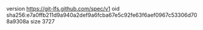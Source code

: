 version https://git-lfs.github.com/spec/v1
oid sha256:e7a0ffb211d9a940a2def9a6fcba67e5c92fe63f6aef0967c53306d708a9308a
size 3727
